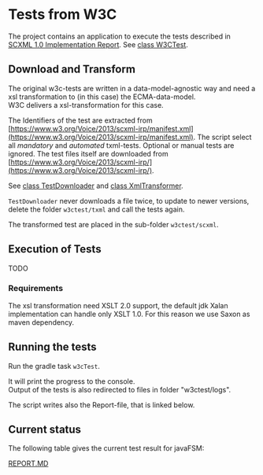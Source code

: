 # Tests from W3C

The project contains an application to execute the tests described in [SCXML 1.0 Implementation Report](https://www.w3.org/Voice/2013/scxml-irp/).
See [class W3CTest](src/test/java/com/bw/fsm/W3CTest.java).

## Download and Transform

The original w3c-tests are written in a data-model-agnostic way and
need a xsl transformation to (in this case) the ECMA-data-model.<br/>
W3C delivers a xsl-transformation for this case.

The Identifiers of the test are extracted from [https://www.w3.org/Voice/2013/scxml-irp/manifest.xml](https://www.w3.org/Voice/2013/scxml-irp/manifest.xml).
The script select all _mandatory_ and _automated_ txml-tests. Optional or manual tests are ignored.
The test files itself are downloaded from [https://www.w3.org/Voice/2013/scxml-irp/](https://www.w3.org/Voice/2013/scxml-irp/).

See [class TestDownloader](src/test/java/com/bw/fsm/TestDownloader.java) and [class XmlTransformer](src/test/java/com/bw/fsm/XmlTransformer.java).

`TestDownloader` never downloads a file twice, to update to newer versions,
delete the folder `w3ctest/txml` and call the tests again.

The transformed test are placed in the sub-folder `w3ctest/scxml`.

## Execution of Tests

TODO


### Requirements

The xsl transformation need XSLT 2.0 support, the default jdk Xalan implementation can handle only XSLT 1.0.
For this reason we use Saxon as maven dependency.

## Running the tests

Run the gradle task `w3cTest`.

It will print the progress to the console.<br>
Output of the tests is also redirected to files in folder "w3ctest/logs".

The script writes also the Report-file, that is linked below.

## Current status

The following table gives the current test result for javaFSM:

[REPORT.MD](W3C_TEST_REPORT.MD)

